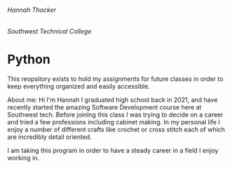 ###### Hannah Thacker
###### Southwest Technical College
# Python
This reopsitory exists to hold my assignments for future classes in order to keep everything organized and easily accessible.

About me: 
Hi I'm Hannah I graduated high school back in 2021, and have recently started the amazing Software Development course here at Southwest tech. 
Before joining this class I was trying to decide on a career and tried a few professions including cabinet making.
In my personal life I enjoy a number of different crafts like crochet or cross stitch each of which are incredibly detail oriented.

I am taking this program in order to have a steady career in a field I enjoy working in.
